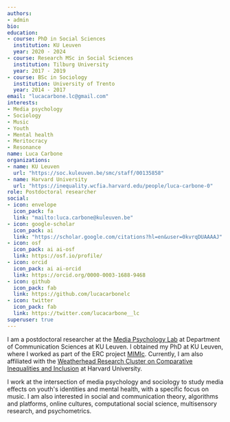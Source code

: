```yaml
---
authors:
- admin
bio: 
education:
- course: PhD in Social Sciences
  institution: KU Leuven
  year: 2020 - 2024
- course: Research MSc in Social Sciences
  institution: Tilburg University
  year: 2017 - 2019
- course: BSc in Sociology
  institution: University of Trento
  year: 2014 - 2017
email: "lucacarbone.lc@gmail.com"
interests:
- Media psychology
- Sociology
- Music
- Youth
- Mental health
- Meritocracy
- Resonance
name: Luca Carbone
organizations:
- name: KU Leuven
  url: "https://soc.kuleuven.be/smc/staff/00135858"
- name: Harvard University
  url: "https://inequality.wcfia.harvard.edu/people/luca-carbone-0"
role: Postdoctoral researcher
social:
- icon: envelope
  icon_pack: fa
  link: "mailto:luca.carbone@kuleuven.be"
- icon: google-scholar
  icon_pack: ai
  link: "https://scholar.google.com/citations?hl=en&user=0kvrqDUAAAAJ"
- icon: osf
  icon_pack: ai ai-osf
  link: https://osf.io/profile/
- icon: orcid
  icon_pack: ai ai-orcid
  link: https://orcid.org/0000-0003-1688-9468
- icon: github
  icon_pack: fab
  link: https://github.com/lucacarbonelc
- icon: twitter
  icon_pack: fab
  link: https://twitter.com/lucacarbone__lc
superuser: true
---
```


I am a postdoctoral researcher at the [Media Psychology Lab](https://soc.kuleuven.be/smc) at Department of Communication Sciences at KU Leuven. I obtained my PhD at KU Leuven, where I worked as part of the ERC project [MIMIc](https://www.projectmimic.eu). Currently, I am also affiliated with the [Weatherhead Research Cluster on Comparative Inequalities and Inclusion](https://inequality.wcfia.harvard.edu/people/luca-carbone-0) at Harvard University.

I work at the intersection of media psychology and sociology to study media effects on youth's identities and mental health, with a specific focus on music. I am also interested in social and communication theory, algorithms and platforms, online cultures, computational social science, multisensory research, and psychometrics.